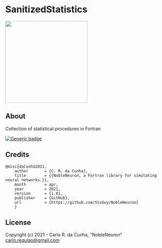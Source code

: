 

# SanitizedStatistics


<img src="https://github.com/StxGuy/NobleNeuron/blob/main/stat.png" width="256" height="256">

## About

Collection of statistical procedures in Fortran
    
[![Generic badge](https://img.shields.io/badge/GitHub-StxGuy/NobleNeuron-<COLOR>.svg)](https://github.com/StxGuy/NobleNeuron)


## Credits


    @misc{daCunha2021,
        author       = {C. R. da Cunha},
        title        = {{NobleNeuron, a Fortran library for simulating neural networks.}},
        month        = apr,
        year         = 2021,
        version      = {1.0},
        publisher    = {GitHub},
        url          = {https://github.com/StxGuy/NobleNeuron}
        }
        
## License

Copyright (c) 2021 - Carlo R. da Cunha, "NobleNeuron" \
<carlo.requiao@gmail.com>
